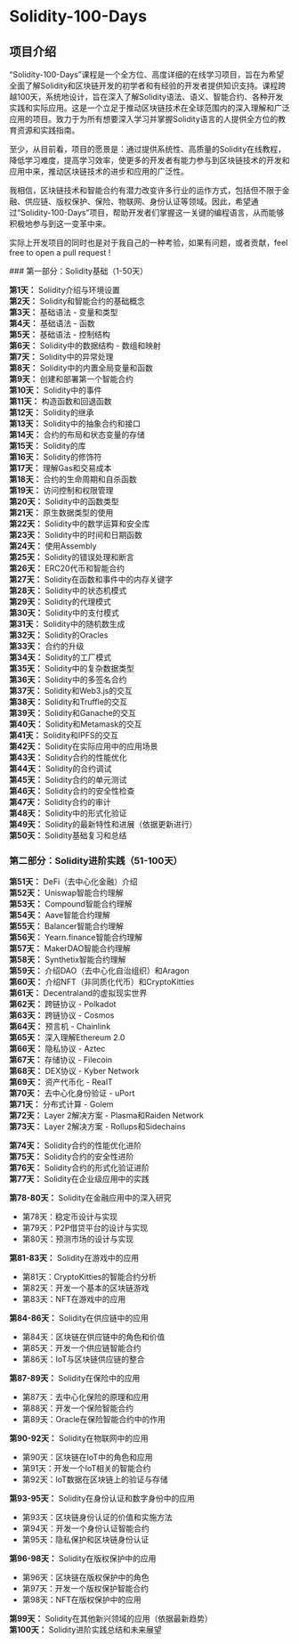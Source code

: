 # Solidity-100-Days

## 项目介绍

“Solidity-100-Days”课程是一个全方位、高度详细的在线学习项目，旨在为希望全面了解Solidity和区块链开发的初学者和有经验的开发者提供知识支持。课程跨越100天，系统地设计，旨在深入了解Solidity语法、语义、智能合约、各种开发实践和实际应用。这是一个立足于推动区块链技术在全球范围内的深入理解和广泛应用的项目。致力于为所有想要深入学习并掌握Solidity语言的人提供全方位的教育资源和实践指南。

至少，从目前看，项目的愿景是：通过提供系统性、高质量的Solidity在线教程，降低学习难度，提高学习效率，使更多的开发者有能力参与到区块链技术的开发和应用中来，推动区块链技术的进步和应用的广泛性。

我相信，区块链技术和智能合约有潜力改变许多行业的运作方式，包括但不限于金融、供应链、版权保护、保险、物联网、身份认证等领域。因此，希望通过“Solidity-100-Days”项目，帮助开发者们掌握这一关键的编程语言，从而能够积极地参与到这一变革中来。

实际上开发项目的同时也是对于我自己的一种考验，如果有问题，或者贡献，feel free to open a pull request !


### 第一部分：Solidity基础（1-50天）

**第1天：** Solidity介绍与环境设置  
**第2天：** Solidity和智能合约的基础概念  
**第3天：** 基础语法 - 变量和类型  
**第4天：** 基础语法 - 函数  
**第5天：** 基础语法 - 控制结构  
**第6天：** Solidity中的数据结构 - 数组和映射  
**第7天：** Solidity中的异常处理  
**第8天：** Solidity中的内置全局变量和函数  
**第9天：** 创建和部署第一个智能合约  
**第10天：** Solidity中的事件  
**第11天：** 构造函数和回退函数  
**第12天：** Solidity的继承  
**第13天：** Solidity中的抽象合约和接口  
**第14天：** 合约的布局和状态变量的存储  
**第15天：** Solidity的库  
**第16天：** Solidity的修饰符  
**第17天：** 理解Gas和交易成本  
**第18天：** 合约的生命周期和自杀函数  
**第19天：** 访问控制和权限管理  
**第20天：** Solidity中的函数类型  
**第21天：** 原生数据类型的使用  
**第22天：** Solidity中的数学运算和安全库  
**第23天：** Solidity中的时间和日期函数  
**第24天：** 使用Assembly  
**第25天：** Solidity的错误处理和断言  
**第26天：** ERC20代币和智能合约  
**第27天：** Solidity在函数和事件中的内存关键字  
**第28天：** Solidity中的状态机模式  
**第29天：** Solidity的代理模式  
**第30天：** Solidity中的支付模式  
**第31天：** Solidity中的随机数生成  
**第32天：** Solidity的Oracles  
**第33天：** 合约的升级  
**第34天：** Solidity的工厂模式  
**第35天：** Solidity中的复杂数据类型  
**第36天：** Solidity中的多签名合约  
**第37天：** Solidity和Web3.js的交互  
**第38天：** Solidity和Truffle的交互  
**第39天：** Solidity和Ganache的交互  
**第40天：** Solidity和Metamask的交互  
**第41天：** Solidity和IPFS的交互  
**第42天：** Solidity在实际应用中的应用场景  
**第43天：** Solidity合约的性能优化  
**第44天：** Solidity的合约调试  
**第45天：** Solidity合约的单元测试  
**第46天：** Solidity合约的安全性检查  
**第47天：** Solidity合约的审计  
**第48天：** Solidity中的形式化验证  
**第49天：** Solidity的最新特性和进展（依据更新进行）  
**第50天：** Solidity基础复习和总结

### 第二部分：Solidity进阶实践（51-100天）

**第51天：** DeFi（去中心化金融）介绍  
**第52天：** Uniswap智能合约理解  
**第53天：** Compound智能合约理解  
**第54天：** Aave智能合约理解  
**第55天：** Balancer智能合约理解  
**第56天：** Yearn.finance智能合约理解  
**第57天：** MakerDAO智能合约理解  
**第58天：** Synthetix智能合约理解  
**第59天：** 介绍DAO（去中心化自治组织）和Aragon  
**第60天：** 介绍NFT（非同质化代币）和CryptoKitties  
**第61天：** Decentraland的虚拟现实世界  
**第62天：** 跨链协议 - Polkadot  
**第63天：** 跨链协议 - Cosmos  
**第64天：** 预言机 - Chainlink  
**第65天：** 深入理解Ethereum 2.0  
**第66天：** 隐私协议 - Aztec  
**第67天：** 存储协议 - Filecoin  
**第68天：** DEX协议 - Kyber Network  
**第69天：** 资产代币化 - RealT  
**第70天：** 去中心化身份验证 - uPort  
**第71天：** 分布式计算 - Golem  
**第72天：** Layer 2解决方案 - Plasma和Raiden Network  
**第73天：** Layer 2解决方案 - Rollups和Sidechains

**第74天：** Solidity合约的性能优化进阶  
**第75天：** Solidity合约的安全性进阶  
**第76天：** Solidity合约的形式化验证进阶  
**第77天：** Solidity在企业级应用中的实践

**第78-80天：** Solidity在金融应用中的深入研究

- 第78天：稳定币设计与实现
- 第79天：P2P借贷平台的设计与实现
- 第80天：预测市场的设计与实现

**第81-83天：** Solidity在游戏中的应用

- 第81天：CryptoKitties的智能合约分析
- 第82天：开发一个基本的区块链游戏
- 第83天：NFT在游戏中的应用

**第84-86天：** Solidity在供应链中的应用

- 第84天：区块链在供应链中的角色和价值
- 第85天：开发一个供应链智能合约
- 第86天：IoT与区块链供应链的整合

**第87-89天：** Solidity在保险中的应用

- 第87天：去中心化保险的原理和应用
- 第88天：开发一个保险智能合约
- 第89天：Oracle在保险智能合约中的作用

**第90-92天：** Solidity在物联网中的应用

- 第90天：区块链在IoT中的角色和应用
- 第91天：开发一个IoT相关的智能合约
- 第92天：IoT数据在区块链上的验证与存储

**第93-95天：** Solidity在身份认证和数字身份中的应用

- 第93天：区块链身份认证的价值和实施方法
- 第94天：开发一个身份认证智能合约
- 第95天：隐私保护和区块链身份认证

**第96-98天：** Solidity在版权保护中的应用

- 第96天：区块链在版权保护中的角色
- 第97天：开发一个版权保护智能合约
- 第98天：NFT在版权保护中的应用

**第99天：** Solidity在其他新兴领域的应用（依据最新趋势）  
**第100天：** Solidity进阶实践总结和未来展望
